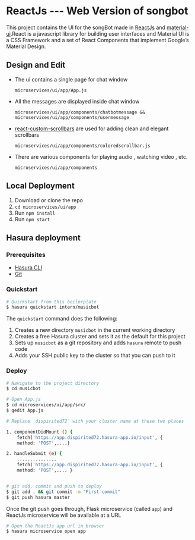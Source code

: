 # ReactJs --- Web Version of songbot

This project contains the UI for the songBot made in [ReactJs](https://reactjs.org/) and [material-ui](https://github.com/mui-org/material-ui).React is a javascript library for building user interfaces and Material UI is a CSS Framework and a set of React Components that implement Google’s Material Design.

## Design and Edit

* The ui contains a single page for chat window 
  
  `microservices/ui/app/App.js` 
* All the messages are displayed inside chat window 
  
  `microservices/ui/app/components/chatbotmessage && microservices/ui/app/components/usermessage`
* [react-custom-scrollbars](https://github.com/malte-wessel/react-custom-scrollbars) are used for adding clean and elegant       scrollbars 
  
  `microservices/ui/app/components/coloredscrollbar.js`
* There are various components for playing audio , watching video , etc. 

  `microservices/ui/app/components`

## Local Deployment

1. Download or clone the repo
2. ```cd microservices/ui/app```
3. Run ```npm install```
4. Run ```npm start``` 

## Hasura deployment

### Prerequisites

- [Hasura CLI](https://docs.hasura.io/0.15/manual/install-hasura-cli.html)
- [Git](https://git-scm.com)


### Quickstart

```bash
# Quickstart from this boilerplate 
$ hasura quickstart intern/musicbot
```

The `quickstart` command does the following:

1. Creates a new directory `musicbot` in the current working directory
2. Creates a free Hasura cluster and sets it as the default for this project
3. Sets up `musicbot` as a git repository and adds `hasura` remote to push code
4. Adds your SSH public key to the cluster so that you can push to it

### Deploy

```bash
# Navigate to the project directory
$ cd musicbot

# Open App.js
$ cd microservices/ui/app/src/
$ gedit App.js

# Replace `dispirited72` with your cluster name at these two places

1. componentDidMount () {
    fetch('https://app.dispirited72.hasura-app.io/input', {
    method: 'POST',....}

2. handleSubmit (e) {
    ...............
    fetch('https://app.dispirited72.hasura-app.io/input', {
    method: 'POST',.... }


# git add, commit and push to deploy
$ git add . && git commit -m "First commit"
$ git push hasura master
```
Once the git push goes through, Flask microservice (called `app`) and ReactJs microservice will be available at a URL

```bash
# Open the ReactJs app url in browser
$ hasura microservice open app
```





